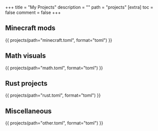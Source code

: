 +++
title = "My Projects"
description = ""
path = "projects"
[extra]
toc = false
comment = false
+++

## Minecraft mods
{{ projects(path="minecraft.toml", format="toml") }}

## Math visuals
{{ projects(path="math.toml", format="toml") }}

## Rust projects
{{ projects(path="rust.toml", format="toml") }}

## Miscellaneous
{{ projects(path="other.toml", format="toml") }}
